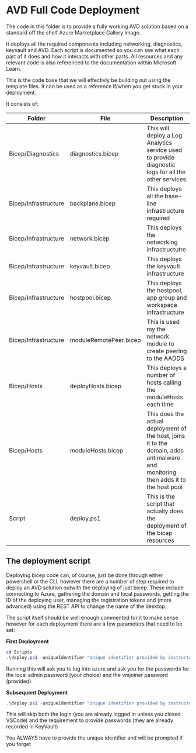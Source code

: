 # AVD Full Code Deployment

The code in this folder is to provide a fully working AVD solution based on a standard off the shelf Azure Marketplace Gallery image.

It deploys all the required components including networking, diagnostics, keyvault and AVD.  Each script is documented so you can see what each part of it does and how it interacts with other parts.  All resources and any relevant code is also referenced to the documentation within Microsoft Learn.

This is the code base that we will effectivly be building out using the template files.  It can be used as a reference if/when you get stuck in your deployment.

It consists of:

| Folder | File | Description |
| --- | --- | --- |
| Bicep/Diagnostics | diagnostics.bicep | This will deploy a Log Analytics service used to provide diagnostic logs for all the other services |
| Bicep/Infrastructure | backplane.bicep | This deploys all the base-line infrastructure required |
| Bicep/Infrastructure | network.bicep | This deploys the networking infrastructutre |
| Bicep/Infrastructure | keyvault.bicep | This deploys the keyvault infrastructure |
| Bicep/Infrastructure | hostpool.bicep | This deploys the hostpool, app group and workspace infrastructure |
| Bicep/Infrastructure | moduleRemotePeer.bicep | This is used my the network module to create peering to the AADDS |
| Bicep/Hosts | deployHosts.bicep | This deploys a number of hosts calling the moduleHosts each time |
| Bicep/Hosts | moduleHosts.bicep | This does the actual deployment of the host, joins it to the domain, adds antimalware and monitoring then adds it to the host pool |
| Script | deploy.ps1 | This is the script that actually does the deployment of the bicep resources |

## The deployment script

Deploying bicep code can, of course, just be done through either powershell or the CLI, however there are a number of step required to deploy an AVD solution outwith the deploying of just bicep.  These include connecting to Azure, gathering the domain and local passwords, getting the ID of the deploying user, managing the registration tokens and (more advanced) using the REST API to change the name of the desktop.

The script itself should be well enough commented for it to make sense however for each deployment there are a few parameters that need to be set:

**First Deployment**

```Powershell
cd Scripts
.\deploy.ps1 -uniqueIdentifier "Unique identifier provided by instructor"
```

Running this will ask you to log into azure and ask you for the passwords for the local admin password (your choice) and the vmjoiner password (provided)

**Subsequent Deployment**

```Powershell
.\deploy.ps1 -uniqueIdentifier "Unique identifier provided by instructor" -dologin $false -updateVault $false
```

This will skip both the login (you are already logged in unless you closed VSCode) and the requirement to provide passwords (they are already recorded in KeyVault)

You ALWAYS have to provide the unique identifier and will be prompted if you forget
